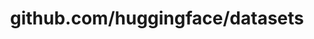 ---
layout: post
title: github.com/huggingface/datasets
categories: link
tags: [انگلیسی, برنامه‌نویسی]
---